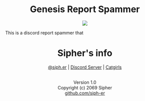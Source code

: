 <h1 align="center">Genesis Report Spammer</h1>
<p align="center"><img src="https://send.thigh.pics/raw/em06D18b9.gif"></p>
<h7 align="center">This is a discord report spammer that</h7>
<h1 align="center">Sipher's info</h1>
<p align="center">
<a href="https://instagram.com/siph.er">@siph.er</a>
 | <a href="https://discord.gg/dior">Discord Server</a>
 | <a href="https://catgirls.wtf">Catgirls</a>
</p>
<div id="copyright">
	<p align="center"><a><br>Version 1.0</br>Copyright (c) 2069 Sipher</a><a href="siph-er" target="_blank"><br>github.com/siph-er</br></a></p>
</div>
